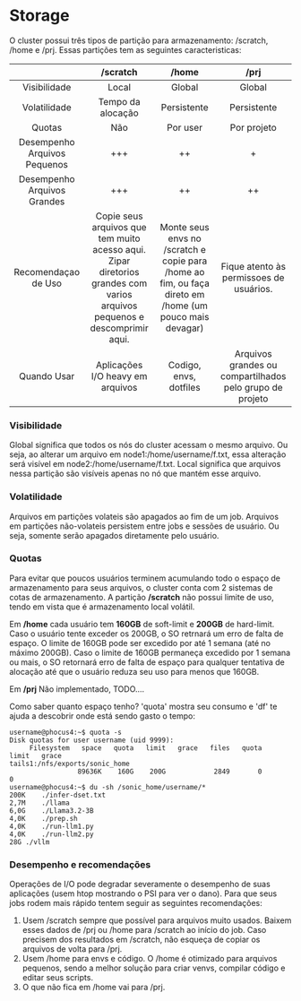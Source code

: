 # Storage

O cluster possui três tipos de partição para armazenamento: /scratch, /home e /prj. Essas partições tem as seguintes caracteristicas:

| | /scratch | /home | /prj |
|:---:|:---:|:---:|:---:|
| Visibilidade | Local | Global | Global |
| Volatilidade | Tempo da alocação | Persistente | Persistente |
| Quotas | Não | Por user | Por projeto |
| Desempenho<br>Arquivos<br>Pequenos | +++ | ++ | + |
| Desempenho<br>Arquivos<br>Grandes | +++ | ++ | ++ |
| Recomendaçao<br>de Uso | Copie seus arquivos que tem muito acesso aqui.<br>Zipar diretorios grandes com varios arquivos pequenos e descomprimir aqui. | Monte seus envs no /scratch e copie para /home ao fim, ou faça direto em /home (um pouco mais devagar) | Fique atento às permissoes de usuários. |
| Quando Usar | Aplicações I/O heavy em arquivos | Codigo, envs, dotfiles | Arquivos grandes ou compartilhados pelo grupo de projeto |

### Visibilidade
Global significa que todos os nós do cluster acessam o mesmo arquivo. Ou seja, ao alterar um arquivo em node1:/home/username/f.txt, essa alteração será visível em node2:/home/username/f.txt.
Local significa que arquivos nessa partição são visíveis apenas no nó que mantém esse arquivo.

### Volatilidade
Arquivos em partições volateis são apagados ao fim de um job. 
Arquivos em partições não-volateis persistem entre jobs e sessões de usuário. Ou seja, somente serão apagados diretamente pelo usuário.

### Quotas
Para evitar que poucos usuários terminem acumulando todo o espaço de armazenamento para seus arquivos, o cluster conta com 2 sistemas de cotas de armazenamento. A partição **/scratch** não possui limite de uso, tendo em vista que é armazenamento local volátil.

Em **/home** cada usuário tem **160GB** de soft-limit e **200GB** de hard-limit. Caso o usuário tente exceder os 200GB, o SO retrnará um erro de falta de espaço. O limite de 160GB pode ser excedido por até 1 semana (até no máximo 200GB). Caso o limite de 160GB permaneça excedido por 1 semana ou mais, o SO retornará erro de falta de espaço para qualquer tentativa de alocação até que o usuário reduza seu uso para menos que 160GB.

Em **/prj** Não implementado, TODO....

Como saber quanto espaço tenho? 'quota' mostra seu consumo e 'df' te ajuda a descobrir onde está sendo gasto o tempo:

```console
username@phocus4:~$ quota -s
Disk quotas for user username (uid 9999): 
     Filesystem   space   quota   limit   grace   files   quota   limit   grace
tails1:/nfs/exports/sonic_home
                 89636K    160G    200G            2849       0       0   
username@phocus4:~$ du -sh /sonic_home/username/*
200K	./infer-dset.txt
2,7M	./llama
6,0G	./Llama3.2-3B
4,0K	./prep.sh
4,0K	./run-llm1.py
4,0K	./run-llm2.py
28G	./vllm
```

### Desempenho e recomendações
Operações de I/O pode degradar severamente o desempenho de suas aplicações (usem htop mostrando o PSI para ver o dano). Para que seus jobs rodem mais rápido tentem seguir as seguintes recomendações:
 1. Usem /scratch sempre que possível para arquivos muito usados. Baixem esses dados de /prj ou /home para /scratch ao início do job. Caso precisem dos resultados em /scratch, não esqueça de copiar os arquivos de volta para /prj.
 2. Usem /home para envs e código. O /home é otimizado para arquivos pequenos, sendo a melhor solução para criar venvs, compilar código e editar seus scripts.
 3. O que não fica em /home vai para /prj.
